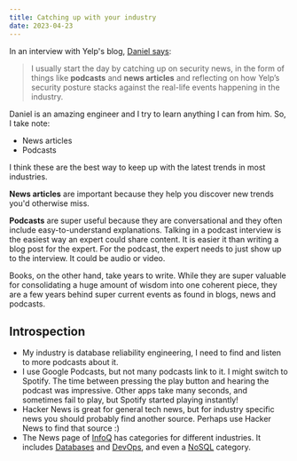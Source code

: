 ```yaml
---
title: Catching up with your industry
date: 2023-04-23
---
```


In an interview with Yelp's blog, [Daniel says](https://blog.yelp.com/life-at-yelp/a-day-in-the-life-of-a-software-engineer-at-yelp/):

> I usually start the day by catching up on security news, in the form of things like **podcasts** and **news articles** and reflecting on how Yelp’s security posture stacks against the real-life events happening in the industry.

Daniel is an amazing engineer and I try to learn anything I can from him. So, I take note:

* News articles
* Podcasts

I think these are the best way to keep up with the latest trends in most industries.

**News articles** are important because they help you discover new trends you'd otherwise miss.

**Podcasts** are super useful because they are conversational and they often include easy-to-understand explanations. Talking in a podcast interview is the easiest way an expert could share content. It is easier it than writing a blog post for the expert. For the podcast, the expert needs to just show up to the interview. It could be audio or video.

Books, on the other hand, take years to write. While they are super valuable for consolidating a huge amount of wisdom into one coherent piece, they are a few years behind super current events as found in blogs, news and podcasts.

## Introspection

* My industry is database reliability engineering, I need to find and listen to more podcasts about it.
* I use Google Podcasts, but not many podcasts link to it. I might switch to Spotify. The time between pressing the play button and hearing the podcast was impressive. Other apps take many seconds, and sometimes fail to play, but Spotify started playing instantly!
* Hacker News is great for general tech news, but for industry specific news you should probably find another source. Perhaps use Hacker News to find that source :)
* The News page of [InfoQ](https://www.infoq.com/news/) has categories for different industries. It includes [Databases](https://www.infoq.com/database) and [DevOps](https://www.infoq.com/devops/), and even a [NoSQL](https://www.infoq.com/nosql/) category.
